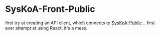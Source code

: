 # SysKoA-Front-Public

first try at creating an API client, which connects to [SysKoA-Public](https://github.com/ThiagoMFC/SysKoA-Public) .. first ever attempt at using React. it's a mess.
